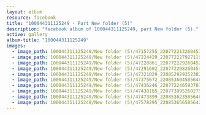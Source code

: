 ```yaml
---
layout: album
resource: facebook
title: "100044311125249 - Part New folder (5)"
description: "facebook album of 100044311125249, part New folder (5)."
active: gallery
album-title: "100044311125249"
images:
  - image_path: 100044311125249/New folder (5)/47157255_2207722132604539_4713799273911681024_n.jpg
  - image_path: 100044311125249/New folder (5)/47224429_2207722279271191_2043044530285969408_n.jpg
  - image_path: 100044311125249/New folder (5)/47228861_2207722292604523_2812281715689521152_n.jpg
  - image_path: 100044311125249/New folder (5)/47291602_2207722082604544_4655493039874113536_n.jpg
  - image_path: 100044311125249/New folder (5)/47321029_2208529292523823_7729352634850607104_n.jpg
  - image_path: 100044311125249/New folder (5)/47375672_2208536045856481_3137304289232289792_n.jpg
  - image_path: 100044311125249/New folder (5)/47436246_2207722465937839_8238359182013628416_n.jpg
  - image_path: 100044311125249/New folder (5)/47438185_2207739952602757_1950554763208687616_n.jpg
  - image_path: 100044311125249/New folder (5)/47473899_2208536235856462_5630020651185078272_n.jpg
  - image_path: 100044311125249/New folder (5)/47578295_2208536565856429_3992971906146893824_n.jpg
---
```

